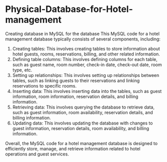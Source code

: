 # Physical-Database-for-Hotel-management
Creating database in MySQL for the database
This MySQL code for a hotel management database typically consists of several components, including:

1. Creating tables: This involves creating tables to store information about hotel guests, rooms, reservations, billing, and other related information.
2. Defining table columns: This involves defining columns for each table, such as guest name, room number, check-in date, check-out date, room type, etc.
3. Setting up relationships: This involves setting up relationships between tables, such as linking guests to their reservations and linking reservations to specific rooms.
4. Inserting data: This involves inserting data into the tables, such as guest information, room information, reservation details, and billing information.
5. Retrieving data: This involves querying the database to retrieve data, such as guest information, room availability, reservation details, and billing information.
6. Updating data: This involves updating the database with changes to guest information, reservation details, room availability, and billing information.

Overall, the MySQL code for a hotel management database is designed to efficiently store, manage, and retrieve information related to hotel operations and guest services.
